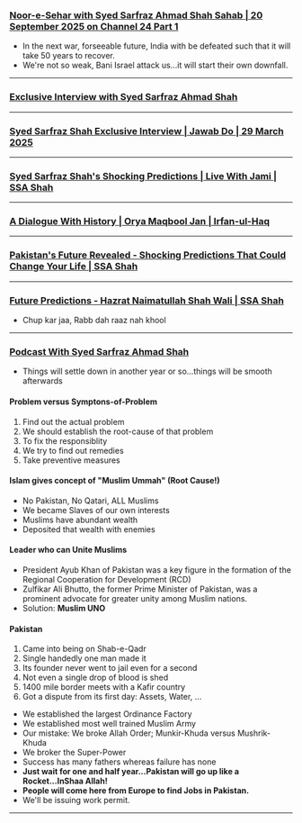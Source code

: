 ### [Noor-e-Sehar with Syed Sarfraz Ahmad Shah Sahab | 20 September 2025 on Channel 24 Part 1](https://www.youtube.com/watch?v=I-_fq2wnsUg)
* In the next war, forseeable future, India with be defeated such that it will take 50 years to recover.
* We're not so weak, Bani Israel attack us...it will start their own downfall.

***

### [Exclusive Interview with Syed Sarfraz Ahmad Shah](https://www.youtube.com/watch?v=s6T4gXdttC0)

***

### [Syed Sarfraz Shah Exclusive Interview | Jawab Do | 29 March 2025](https://www.youtube.com/watch?v=FkhLtMD75Ts)

***

### [Syed Sarfraz Shah's Shocking Predictions | Live With Jami | SSA Shah](https://www.youtube.com/watch?v=KwVeG8RpEso)

***

### [A Dialogue With History | Orya Maqbool Jan | Irfan-ul-Haq](https://www.youtube.com/watch?v=OZxi6DJonRM)

***

### [Pakistan's Future Revealed - Shocking Predictions That Could Change Your Life | SSA Shah](https://www.youtube.com/watch?v=iVZ9pIKSuLE)

***

### [Future Predictions - Hazrat Naimatullah Shah Wali | SSA Shah](https://www.youtube.com/watch?v=D8t-phlphJo)
* Chup kar jaa, Rabb dah raaz nah khool

***

### [Podcast With Syed Sarfraz Ahmad Shah](https://www.youtube.com/watch?v=ulOkpO__JBo)
* Things will settle down in another year or so...things will be smooth afterwards

#### Problem versus Symptons-of-Problem
1. Find out the actual problem
2. We should establish the root-cause of that problem
3. To fix the responsiblity
4. We try to find out remedies
5. Take preventive measures

#### Islam gives concept of "Muslim Ummah" (Root Cause!)
* No Pakistan, No Qatari, ALL Muslims
* We became Slaves of our own interests
* Muslims have abundant wealth
* Deposited that wealth with enemies

#### Leader who can Unite Muslims
* President Ayub Khan of Pakistan was a key figure in the formation of the Regional Cooperation for Development (RCD)
* Zulfikar Ali Bhutto, the former Prime Minister of Pakistan, was a prominent advocate for greater unity among Muslim nations.
* Solution: __Muslim UNO__

#### Pakistan
1. Came into being on Shab-e-Qadr
2. Single handedly one man made it
3. Its founder never went to jail even for a second
4. Not even a single drop of blood is shed
5. 1400 mile border meets with a Kafir country
6. Got a dispute from its first day: Assets, Water, ...
* We established the largest Ordinance Factory
* We established most well trained Muslim Army
* Our mistake: We broke Allah Order; Munkir-Khuda versus Mushrik-Khuda
* We broker the Super-Power
* Success has many fathers whereas failure has none
* __Just wait for one and half year...Pakistan will go up like a Rocket...InShaa Allah!__
* __People will come here from Europe to find Jobs in Pakistan.__
* We'll be issuing work permit.

***
